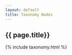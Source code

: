 ```yaml
---
layout: default
title: Taxonomy Nodes
---
```

<h2>{{ page.title}}</h2>


{% include taxonomy.html %}
